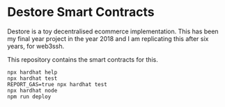# Destore Smart Contracts

Destore is a toy decentralised ecommerce implementation. This has been my final year project in the year 2018 and I am replicating this after six years, for web3ssh.

This repository contains the smart contracts for this.

```shell
npx hardhat help
npx hardhat test
REPORT_GAS=true npx hardhat test
npx hardhat node
npm run deploy
```
